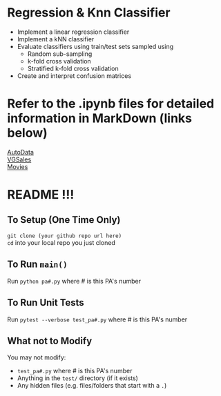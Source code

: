 # Regression & Knn Classifier  
* Implement a linear regression classifier
* Implement a kNN classifier
* Evaluate classifiers using train/test sets sampled using
  * Random sub-sampling
  * k-fold cross validation
  * Stratified k-fold cross validation
* Create and interpret confusion matrices

# Refer to the .ipynb files for detailed information in MarkDown (links below)
[AutoData](https://github.com/CarterKekoa/ExploratoryDataAnalysis/blob/master/AutoData.ipynb)  
[VGSales](https://github.com/CarterKekoa/ExploratoryDataAnalysis/blob/master/VGSales.ipynb)  
[Movies](https://github.com/CarterKekoa/ExploratoryDataAnalysis/blob/master/Movies.ipynb)

# README !!!

## To Setup (One Time Only)
`git clone (your github repo url here)`  
`cd` into your local repo you just cloned 

## To Run `main()`
Run `python pa#.py` where # is this PA's number

## To Run Unit Tests
Run `pytest --verbose test_pa#.py` where # is this PA's number

## What not to Modify
You may not modify:
* `test_pa#.py` where # is this PA's number
* Anything in the `test/` directory (if it exists)
* Any hidden files (e.g. files/folders that start with a `.`)
